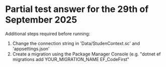 # Partial test answer for the 29th of September 2025

Additional steps required before running:
1. Change the connection string in 'Data/StudenContext.sc' and 'appsettings.json'
2. Create a migration using the Package Manager Console (e.g. "dotnet ef migrations add YOUR_MIGRATION_NAME EF_CodeFirst"
